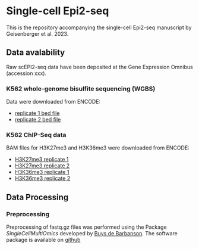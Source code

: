 # Single-cell Epi2-seq

This is the repository accompanying the single-cell Epi2-seq manuscript by Geisenberger et al. 2023. 


## Data avalability
Raw scEPI2-seq data have been deposited at the Gene Expression Omnibus (accession xxx). 

### K562 whole-genome bisulfite sequencing (WGBS)

Data were downloaded from ENCODE:
* [replicate 1 bed file](https://www.encodeproject.org/files/ENCFF867JRG/@@download/ENCFF867JRG.bed.gz)
* [replicate 2 bed file](https://www.encodeproject.org/files/ENCFF721JMB/@@download/ENCFF721JMB.bed.gz)

### K562 ChIP-Seq data

BAM files for H3K27me3 and H3K36me3 were downloaded from ENCODE:
* [H3K27me3 replicate 1](https://www.encodeproject.org/files/ENCFF190OWE/@@download/ENCFF190OWE.bam)
* [H3K27me3 replicate 2](https://www.encodeproject.org/files/ENCFF692KQZ/@@download/ENCFF692KQZ.bam)
* [H3K36me3 replicate 1](https://www.encodeproject.org/files/ENCFF639PLN/@@download/ENCFF639PLN.bam)
* [H3K36me3 replicate 2](https://www.encodeproject.org/files/ENCFF673KBG/@@download/ENCFF673KBG.bam)

## Data Processing 

### Preprocessing 

Preprocessing of fastq.gz files was performed using the Package *SingleCellMultiOmics* developed by [Buys de Barbanson](https://github.com/BuysDB). The software package is available on [github](https://github.com/BuysDB/SingleCellMultiOmics)

